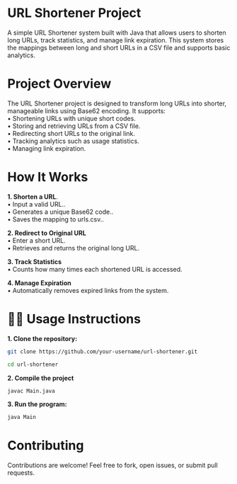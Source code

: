 # URL Shortener Project
A simple URL Shortener system built with Java that allows users to shorten long URLs, track statistics, and manage link expiration. This system stores the mappings between long and short URLs in a CSV file and supports basic analytics.
# Project Overview
The URL Shortener project is designed to transform long URLs into shorter, manageable links using Base62 encoding. It supports:<br />
• Shortening URLs with unique short codes.<br/>
• Storing and retrieving URLs from a CSV file.<br/>
• Redirecting short URLs to the original link.<br/>
• Tracking analytics such as usage statistics.<br/>
• Managing link expiration.<br/>
# How It Works
**1. Shorten a URL**.<br/>
  • Input a valid URL..<br/>
  • Generates a unique Base62 code..<br/>
  • Saves the mapping to urls.csv..<br/>

**2. Redirect to Original URL**<br/>
  • Enter a short URL.<br/>
  • Retrieves and returns the original long URL.<br/>

**3. Track Statistics**<br/>
  • Counts how many times each shortened URL is accessed.<br/>

**4. Manage Expiration**<br/>
  • Automatically removes expired links from the system.<br/>

# 🧑‍💻 Usage Instructions
**1. Clone the repository:**

```bash
git clone https://github.com/your-username/url-shortener.git
```

```bash
cd url-shortener
```

**2. Compile the project**
```bash
javac Main.java
```

**3. Run the program:**
```bash
java Main
```

# Contributing
Contributions are welcome! Feel free to fork, open issues, or submit pull requests.

